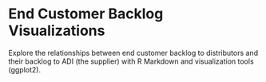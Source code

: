 # End Customer Backlog Visualizations

Explore the relationships between end customer backlog to distributors and their backlog to ADI (the supplier) with R Markdown and visualization tools (ggplot2).

